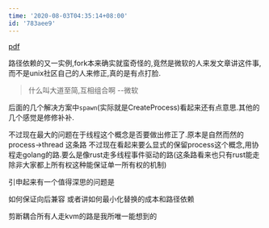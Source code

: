 ```yaml
---
time: '2020-08-03T04:35:14+08:00'
id: '783aee9'
---
```

[pdf](https://www.microsoft.com/en-us/research/uploads/prod/2019/04/fork-hotos19.pdf)

路径依赖的又一实例,fork本来确实就蛮奇怪的,竟然是微软的人来发文章讲这件事,而不是unix社区自己的人来修正,真的是有点打脸.
> 什么叫大道至简,互相组合啊 --微软  

后面的几个解决方案中`spawn`(实际就是CreateProcess)看起来还有点意思.其他的几个感觉是修修补补.  

不过现在最大的问题在于线程这个概念是否要做出修正了.原本是自然而然的process->thread 这条路 不过现在看起来要么显式的保留process这个概念,用协程走golang的路.要么是像rust走多线程事件驱动的路(这条路看来也只有rust能走 除非大家都上所有权这种能保证单一所有权的机制)

引申起来有一个值得深思的问题是

如何保证向后兼容 或者讲如何最小化替换的成本和路径依赖 

剪断耦合所有人走kvm的路是我所唯一能想到的